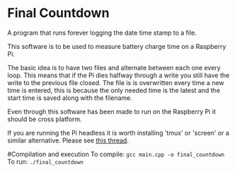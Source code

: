 # Final Countdown
A program that runs forever logging the date time stamp to a file.

This software is to be used to measure battery charge time on a Raspberry Pi.

The basic idea is to have two files and alternate between each one every loop. This means that if the Pi dies halfway through a write you still have the write to the previous file closed. The file is is overwritten every time a new time is entered, this is because the only needed time is the latest and the start time is saved along with the filename.

Even through this software has been made to run on the Raspberry Pi it should be cross platform.

If you are running the Pi headless it is worth installing 'tmux' or 'screen' or a similar alternative.
Please see [this thread](http://askubuntu.com/questions/8653/how-to-keep-processes-running-after-ending-ssh-session).

#Compilation and execution
To compile:
`gcc main.cpp -o final_countdown`
To run:
`./final_countdown`
